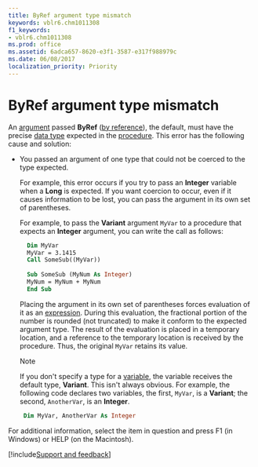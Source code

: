```yaml
---
title: ByRef argument type mismatch
keywords: vblr6.chm1011308
f1_keywords:
- vblr6.chm1011308
ms.prod: office
ms.assetid: 6adca657-8620-e3f1-3587-e317f988979c
ms.date: 06/08/2017
localization_priority: Priority
---
```



# ByRef argument type mismatch

An [argument](../../Glossary/vbe-glossary.md#argument) passed **ByRef** ([by reference](../../Glossary/vbe-glossary.md#by-reference)), the default, must have the precise [data type](../../Glossary/vbe-glossary.md#data-type) expected in the [procedure](../../Glossary/vbe-glossary.md#procedure). This error has the following cause and solution:

- You passed an argument of one type that could not be coerced to the type expected. 
    
  For example, this error occurs if you try to pass an **Integer** variable when a **Long** is expected. If you want coercion to occur, even if it causes information to be lost, you can pass the argument in its own set of parentheses. 
  
  For example, to pass the **Variant** argument `MyVar` to a procedure that expects an **Integer** argument, you can write the call as follows:
    
  ```vb
    Dim MyVar 
    MyVar = 3.1415 
    Call SomeSub((MyVar)) 
    
    Sub SomeSub (MyNum As Integer) 
    MyNum = MyNum + MyNum 
    End Sub
  ```

  Placing the argument in its own set of parentheses forces evaluation of it as an [expression](../../Glossary/vbe-glossary.md#expression). During this evaluation, the fractional portion of the number is rounded (not truncated) to make it conform to the expected argument type. The result of the evaluation is placed in a temporary location, and a reference to the temporary location is received by the procedure. Thus, the original  `MyVar` retains its value.
    
  > [!NOTE] 
  > If you don't specify a type for a [variable](../../Glossary/vbe-glossary.md#variable), the variable receives the default type, **Variant**. This isn't always obvious. For example, the following code declares two variables, the first, `MyVar`, is a **Variant**; the second, `AnotherVar`, is an **Integer**.
  > 
  > ```vb
  >  Dim MyVar, AnotherVar As Integer 
  > ```

For additional information, select the item in question and press F1 (in Windows) or HELP (on the Macintosh).

[!include[Support and feedback](~/includes/feedback-boilerplate.md)]

